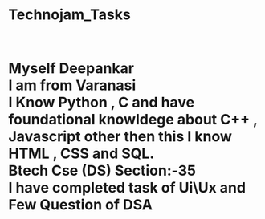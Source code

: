 <h1>Technojam_Tasks<h1><br>
Myself Deepankar <br>
I am from Varanasi <br>
I Know Python , C and have foundational knowldege about C++ , Javascript other then this I know HTML , CSS and SQL.<br>
Btech Cse (DS) Section:-35 <br>
I have completed task of Ui\Ux and <br>
Few Question of DSA

